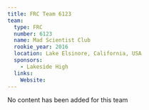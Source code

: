 ```yaml
---
title: FRC Team 6123
team:
  type: FRC
  number: 6123
  name: Mad Scientist Club
  rookie_year: 2016
  location: Lake Elsinore, California, USA
  sponsors:
    - Lakeside High
  links:
    Website: 
---
```

No content has been added for this team